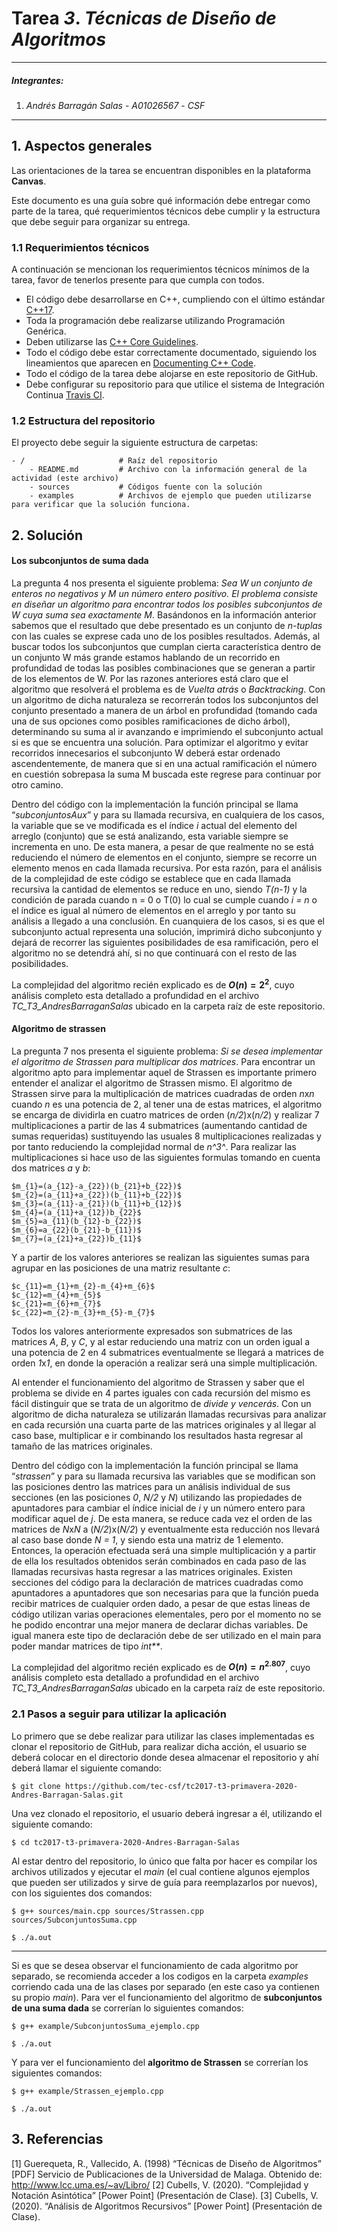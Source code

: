 # Tarea *3*. *Técnicas de Diseño de Algoritmos*

---

##### Integrantes:
1. *Andrés Barragán Salas* - *A01026567* - *CSF*


---
## 1. Aspectos generales

Las orientaciones de la tarea se encuentran disponibles en la plataforma **Canvas**.

Este documento es una guía sobre qué información debe entregar como parte de la tarea, qué requerimientos técnicos debe cumplir y la estructura que debe seguir para organizar su entrega.


### 1.1 Requerimientos técnicos

A continuación se mencionan los requerimientos técnicos mínimos de la tarea, favor de tenerlos presente para que cumpla con todos.

* El código debe desarrollarse en C++, cumpliendo con el último estándar [C++17](https://isocpp.org/std/the-standard).
* Toda la programación debe realizarse utilizando Programación Genérica.
* Deben utilizarse las [C++ Core Guidelines](https://github.com/isocpp/CppCoreGuidelines/blob/master/CppCoreGuidelines.md).
* Todo el código debe estar correctamente documentado, siguiendo los lineamientos que aparecen en [Documenting C++ Code](https://developer.lsst.io/cpp/api-docs.html).
* Todo el código de la tarea debe alojarse en este repositorio de GitHub.
* Debe configurar su repositorio para que utilice el sistema de Integración Continua [Travis CI](https://travis-ci.org/).

### 1.2 Estructura del repositorio

El proyecto debe seguir la siguiente estructura de carpetas:
```
- / 			        # Raíz del repositorio
    - README.md			# Archivo con la información general de la actividad (este archivo)
    - sources  			# Códigos fuente con la solución
    - examples			# Archivos de ejemplo que pueden utilizarse para verificar que la solución funciona.
```

## 2. Solución

#### Los subconjuntos de suma dada
La pregunta 4 nos presenta el siguiente problema: *Sea W un conjunto de enteros no negativos y M un número entero positivo. El problema consiste en diseñar un algoritmo para encontrar todos los posibles subconjuntos de W cuya suma sea exactamente M*. Basándonos en la información anterior sabemos que el resultado que debe presentado es un conjunto de *n-tuplas* con las cuales se exprese cada uno de los posibles resultados. Además, al buscar todos los subconjuntos que cumplan cierta característica dentro de un conjunto W más grande estamos hablando de un recorrido en profundidad de todas las posibles combinaciones que se generan a partir de los elementos de W. Por las razones anteriores está claro que el algoritmo que resolverá el problema es de *Vuelta atrás* o *Backtracking*. Con un algoritmo de dicha naturaleza se recorrerán todos los subconjuntos del conjunto presentado a manera de un árbol en profundidad (tomando cada una de sus opciones como posibles ramificaciones de dicho árbol), determinando su suma al ir avanzando e imprimiendo el subconjunto actual si es que se encuentra una solución. Para optimizar el algoritmo y evitar recorridos innecesarios el subconjunto W deberá estar ordenado ascendentemente, de manera que si en una actual ramificación el número en cuestión sobrepasa la suma M buscada este regrese para continuar por otro camino. 

Dentro del código con la implementación la función principal se llama “*subconjuntosAux*” y para su llamada recursiva, en cualquiera de los casos, la variable que se ve modificada es el índice *i* actual del elemento del arreglo (conjunto) que se está analizando, esta variable siempre se incrementa en uno. De esta manera, a pesar de que realmente no se está reduciendo el número de elementos en el conjunto, siempre se recorre un elemento menos en cada llamada recursiva. Por esta razón, para el análisis de la complejidad de este código se establece que en cada llamada recursiva la cantidad de elementos se reduce en uno, siendo *T(n-1)* y la condición de parada cuando n = 0 o T(0) lo cual se cumple cuando *i = n* o el índice es igual al número de elementos en el arreglo y por tanto su análisis a llegado a una conclusión.  En cuanquiera de los casos, si es que el subconjunto actual representa una solución, imprimirá dicho subconjunto y dejará de recorrer las siguientes posibilidades de esa ramificación, pero el algoritmo no se detendrá ahí, si no que continuará con el resto de las posibilidades. 

La complejidad del algoritmo recién explicado es de **$O(n)=2^{2}$**, cuyo análisis completo esta detallado a profundidad en el archivo *TC_T3_AndresBarraganSalas* ubicado en la carpeta raíz de este repositorio.

#### Algoritmo de strassen
La pregunta 7 nos presenta el siguiente problema: *Si se desea implementar el algoritmo de Strassen para multiplicar dos matrices*. Para encontrar un algoritmo apto para implementar aquel de Strassen es importante primero entender el analizar el algoritmo de Strassen mismo. El algoritmo de Strassen sirve para la multiplicación de matrices cuadradas de orden *n*x*n* cuando *n* es una potencia de 2, al tener una de estas matrices, el algoritmo se encarga de dividirla en cuatro matrices de orden (*n/2*)x(*n/2*) y realizar 7 multiplicaciones a partir de las 4 submatrices (aumentando cantidad de sumas requeridas) sustituyendo las usuales 8 multiplicaciones realizadas y por tanto reduciendo la complejidad normal de *n^3^*. Para realizar las multiplicaciones si hace uso de las siguientes formulas tomando en cuenta dos matrices *a* y *b*:

    $m_{1}=(a_{12}-a_{22})(b_{21}+b_{22})$
    $m_{2}=(a_{11}+a_{22})(b_{11}+b_{22})$
    $m_{3}=(a_{11}-a_{21})(b_{11}+b_{12})$
    $m_{4}=(a_{11}+a_{12})b_{22}$
    $m_{5}=a_{11}(b_{12}-b_{22})$
    $m_{6}=a_{22}(b_{21}-b_{11})$
    $m_{7}=(a_{21}+a_{22})b_{11}$

Y a partir de los valores anteriores se realizan las siguientes sumas para agrupar en las posiciones de una matriz resultante *c*:

    $c_{11}=m_{1}+m_{2}-m_{4}+m_{6}$
	$c_{12}=m_{4}+m_{5}$
	$c_{21}=m_{6}+m_{7}$
	$c_{22}=m_{2}-m_{3}+m_{5}-m_{7}$

Todos los valores anteriormente expresados son submatrices de las matrices *A*, *B*, y *C*, y al estar reduciendo una matriz con un orden igual a una potencia de 2 en 4 submatrices eventualmente se llegará a matrices de orden *1*x*1*, en donde la operación a realizar será una simple multiplicación.

Al entender el funcionamiento del algoritmo de Strassen y saber que el problema se divide en 4 partes iguales con cada recursión del mismo es fácil distinguir que se trata de un algoritmo de *divide y vencerás*. Con un algoritmo de dicha naturaleza se utilizarán llamadas recursivas para analizar en cada recursión una cuarta parte de las matrices originales y al llegar al caso base, multiplicar e ir combinando los resultados hasta regresar al tamaño de las matrices originales.

Dentro del código con la implementación la función principal se llama “*strassen*” y para su llamada recursiva las variables que se modifican son las posiciones dentro las matrices para un análisis individual de sus secciones (en las posiciones *0*, *N/2* y *N*) utilizando las propiedades de apuntadores para cambiar el índice inicial de *i* y un número entero para modificar aquel de *j*. De esta manera, se reduce cada vez el orden de las matrices de *N*x*N* a (*N/2*)x(*N/2*) y eventualmente esta reducción nos llevará al caso base donde *N = 1*, y siendo esta una matriz de 1 elemento. Entonces, la operación efectuada será una simple multiplicación y a partir de ella los resultados obtenidos serán combinados en cada paso de las llamadas recursivas hasta regresar a las matrices originales. Existen secciones del código para  la declaración de matrices cuadradas como apuntadores a apuntadores que son necesarias para que la función pueda  recibir matrices de cualquier orden dado, a pesar de que estas lineas de código utilizan varias operaciones elementales, pero por el momento no se he podido encontrar una mejor manera de declarar dichas variables. De igual manera este tipo de declaración debe de ser utilizado en el main para poder mandar matrices de tipo *int\*\**.  

La complejidad del algoritmo recién explicado es de **$O(n)=n^{2.807}$**, cuyo análisis completo esta detallado a profundidad en el archivo *TC_T3_AndresBarraganSalas* ubicado en la carpeta raíz de este repositorio.

### 2.1 Pasos a seguir para utilizar la aplicación
Lo primero que se debe realizar para utilizar las clases implementadas es clonar el repositorio de GitHub, para realizar dicha acción, el usuario se deberá colocar en el directorio donde desea almacenar el repositorio y ahí deberá llamar el siguiente comando:

    $ git clone https://github.com/tec-csf/tc2017-t3-primavera-2020-Andres-Barragan-Salas.git

Una vez clonado el repositorio, el usuario deberá ingresar a él, utilizando el siguiente comando:

    $ cd tc2017-t3-primavera-2020-Andres-Barragan-Salas

Al estar dentro del repositorio, lo único que falta por hacer es compilar los archivos utilizados y ejecutar el *main* (el cual contiene algunos ejemplos que pueden ser utilizados y sirve de guía para reemplazarlos por nuevos), con los siguientes dos comandos:

    $ g++ sources/main.cpp sources/Strassen.cpp sources/SubconjuntosSuma.cpp

    $ ./a.out

---
Si es que se desea observar el funcionamiento de cada algoritmo por separado, se recomienda acceder a los codigos en la carpeta *examples* corriendo cada una de las clases por separado (en este caso ya contienen su propio *main*). Para ver el funcionamiento del algoritmo de **subconjuntos de una suma dada** se correrían lo siguientes comandos:

    $ g++ example/SubconjuntosSuma_ejemplo.cpp

    $ ./a.out

Y para ver el funcionamiento del **algoritmo de Strassen** se correrían los siguientes comandos:

    $ g++ example/Strassen_ejemplo.cpp

    $ ./a.out

## 3. Referencias

\[1\] Guerequeta, R., Vallecido, A. (1998) “Técnicas de Diseño de Algoritmos” \[PDF\] Servicio de Publicaciones de la Universidad de Malaga. Obtenido de: http://www.lcc.uma.es/~av/Libro/
\[2\] Cubells, V. (2020). “Complejidad y Notación Asintótica” \[Power Point\] (Presentación de Clase).
\[3\] Cubells, V. (2020). “Análisis de Algoritmos Recursivos” \[Power Point\] (Presentación de Clase).